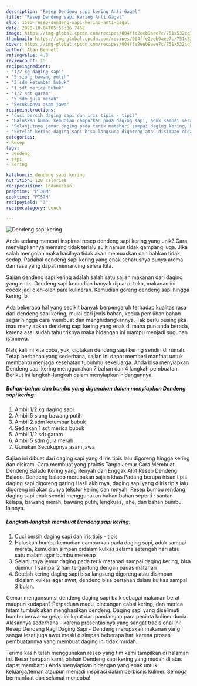 ```yaml
---
description: "Resep Dendeng sapi kering Anti Gagal"
title: "Resep Dendeng sapi kering Anti Gagal"
slug: 1585-resep-dendeng-sapi-kering-anti-gagal
date: 2020-10-04T05:55:36.745Z
image: https://img-global.cpcdn.com/recipes/004ffe2eeb9aee7c/751x532cq70/dendeng-sapi-kering-foto-resep-utama.jpg
thumbnail: https://img-global.cpcdn.com/recipes/004ffe2eeb9aee7c/751x532cq70/dendeng-sapi-kering-foto-resep-utama.jpg
cover: https://img-global.cpcdn.com/recipes/004ffe2eeb9aee7c/751x532cq70/dendeng-sapi-kering-foto-resep-utama.jpg
author: Alan Bennett
ratingvalue: 4.8
reviewcount: 15
recipeingredient:
- "1/2 kg daging sapi"
- "5 siung bawang putih"
- "2 sdm ketumbar bubuk"
- "1 sdt merica bubuk"
- "1/2 sdt garam"
- "5 sdm gula merah"
- "Secukupnya asam jawa"
recipeinstructions:
- "Cuci bersih daging sapi dan iris tipis - tipis"
- "Haluskan bumbu kemudian campurkan pada daging sapi, aduk sampai merata, kemudian simpan didalam kulkas selama setengah hari atau satu malam agar bumbu meresap"
- "Selanjutnya jemur daging pada terik matahari sampai daging kering, bisa dijemur 1 sampai 2 hari tergantung dengan panas matahari"
- "Setelah kering daging sapi bisa langsung digoreng atau disimpan didalam kulkas agar awet, dendeng bisa bertahan dalam kulkas sampai 3 bulan."
categories:
- Resep
tags:
- dendeng
- sapi
- kering

katakunci: dendeng sapi kering 
nutrition: 128 calories
recipecuisine: Indonesian
preptime: "PT38M"
cooktime: "PT57M"
recipeyield: "3"
recipecategory: Lunch

---
```



![Dendeng sapi kering](https://img-global.cpcdn.com/recipes/004ffe2eeb9aee7c/751x532cq70/dendeng-sapi-kering-foto-resep-utama.jpg)

Anda sedang mencari inspirasi resep dendeng sapi kering yang unik? Cara menyiapkannya memang tidak terlalu sulit namun tidak gampang juga. Jika salah mengolah maka hasilnya tidak akan memuaskan dan bahkan tidak sedap. Padahal dendeng sapi kering yang enak seharusnya punya aroma dan rasa yang dapat memancing selera kita.

Sajian dendeng sapi kering adalah salah satu sajian makanan dari daging yang enak. Dendeng sapi kemudian banyak dijual di toko, makanan ini cocok jadi oleh-oleh para kulineran. Kemudian goreng dendeng sapi hingga kering. b.

Ada beberapa hal yang sedikit banyak berpengaruh terhadap kualitas rasa dari dendeng sapi kering, mulai dari jenis bahan, kedua pemilihan bahan segar hingga cara membuat dan menghidangkannya. Tak perlu pusing jika mau menyiapkan dendeng sapi kering yang enak di mana pun anda berada, karena asal sudah tahu triknya maka hidangan ini mampu menjadi suguhan istimewa.


Nah, kali ini kita coba, yuk, ciptakan dendeng sapi kering sendiri di rumah. Tetap berbahan yang sederhana, sajian ini dapat memberi manfaat untuk membantu menjaga kesehatan tubuhmu sekeluarga. Anda bisa menyiapkan Dendeng sapi kering menggunakan 7 bahan dan 4 langkah pembuatan. Berikut ini langkah-langkah dalam menyiapkan hidangannya.

<!--inarticleads1-->

##### Bahan-bahan dan bumbu yang digunakan dalam menyiapkan Dendeng sapi kering:

1. Ambil 1/2 kg daging sapi
1. Ambil 5 siung bawang putih
1. Ambil 2 sdm ketumbar bubuk
1. Sediakan 1 sdt merica bubuk
1. Ambil 1/2 sdt garam
1. Ambil 5 sdm gula merah
1. Gunakan Secukupnya asam jawa


Sajian ini dibuat dari daging sapi yang diiris tipis lalu digoreng hingga kering dan disiram. Cara membuat yang praktis Tanpa Jemur Cara Membuat Dendeng Balado Kering yang Renyah dan Enggak Alot Resep Dendeng Balado. Dendeng balado merupakan sajian khas Padang berupa irisan tipis daging sapi digoreng garing Hasil akhirnya, daging sapi yang diiris tipis lalu digoreng ini akan punya tekstur kering dan renyah. Resep bumbu rendang daging sapi enak sendiri menggunakan bahan bahan seperti : santan kelapa, bawang merah, bawang putih, lengkuas, jahe, dan bahan bumbu lainnya. 

<!--inarticleads2-->

##### Langkah-langkah membuat Dendeng sapi kering:

1. Cuci bersih daging sapi dan iris tipis - tipis
1. Haluskan bumbu kemudian campurkan pada daging sapi, aduk sampai merata, kemudian simpan didalam kulkas selama setengah hari atau satu malam agar bumbu meresap
1. Selanjutnya jemur daging pada terik matahari sampai daging kering, bisa dijemur 1 sampai 2 hari tergantung dengan panas matahari
1. Setelah kering daging sapi bisa langsung digoreng atau disimpan didalam kulkas agar awet, dendeng bisa bertahan dalam kulkas sampai 3 bulan.


Gemar mengonsumsi dendeng daging sapi baik sebagai makanan berat maupun kudapan? Perpaduan madu, cincangan cabai kering, dan merica hitam tumbuk akan menghasilkan dendeng. Daging sapi yang diselimuti bumbu berwarna gelap ini luput dari pandangan para pecinta kuliner dunia. Alasannya sederhana - karena presentasinya yang sangat tradisional ini! Resep Dendeng Ragi Daging Sapi - Dendeng merupakan makanan yang sangat lezat juga awet meski disimpan beberapa hari karena proses pembuatannya yang membuat daging ini tidak mudah. 

Terima kasih telah menggunakan resep yang tim kami tampilkan di halaman ini. Besar harapan kami, olahan Dendeng sapi kering yang mudah di atas dapat membantu Anda menyiapkan hidangan yang enak untuk keluarga/teman ataupun menjadi inspirasi dalam berbisnis kuliner. Semoga bermanfaat dan selamat mencoba!
